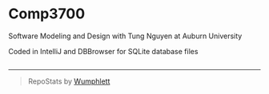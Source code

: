 # Comp3700

Software Modeling and Design with Tung Nguyen at Auburn University

Coded in IntelliJ and DBBrowser for SQLite database files

```
```

---

> RepoStats by [Wumphlett](https://github.com/Wumphlett)
